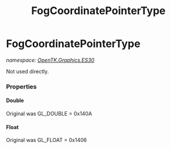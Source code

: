 ﻿---
title: FogCoordinatePointerType
---

# FogCoordinatePointerType
_namespace: [OpenTK.Graphics.ES30](N-OpenTK.Graphics.ES30.html)_

Not used directly.



### Properties

#### Double
Original was GL_DOUBLE = 0x140A
#### Float
Original was GL_FLOAT = 0x1406

